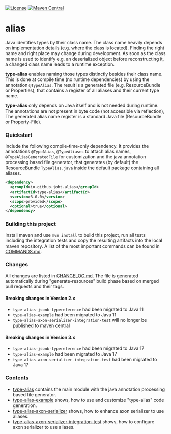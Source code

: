 [![License](https://img.shields.io/badge/License-Apache%202.0-blue.svg)](https://opensource.org/licenses/Apache-2.0)
[![Maven Central](https://img.shields.io/maven-central/v/io.github.joht.alias/type-alias.svg?style=shield)](https://maven-badges.herokuapp.com/maven-central/io.github.joht.alias/type-alias/)
# alias

Java identifies types by their class name. 
The class name heavily depends on implementation details (e.g. where the class is located).
Finding the right name and right place may change during development.
As soon as the class name is used to identify e.g. an deserialized object before reconstructing it,
a changed class name leads to a runtime exception. 

**type-alias** enables naming those types distinctly besides their class name. 
This is done at compile time (no runtime dependencies) by using the annotation `@TypeAlias`.
The result is a generated file (e.g. ResourceBundle or Properties),
that contains a register of all aliases and their current type name.

**type-alias** only depends on Java itself and is not needed during runtime.
The annotations are not present in byte code (not accessible via reflection),
The generated alias name register is a standard Java file (ResourceBundle or Property-File).

### Quickstart
Include the following compile-time-only dependency.
It provides the annotations `@TypeAlias`, `@TypeAliases` to attach alias names,
`@TypeAliasGeneratedFile` for customization and the java annotation processing based file generator,
that generates (by default) the ResourceBundle `TypeAlias.java` inside the default package containing all aliases.

```xml
<dependency>
  <groupId>io.github.joht.alias</groupId>
  <artifactId>type-alias</artifactId>
  <version>3.0.0</version>
  <scope>provided</scope>
  <optional>true</optional>
</dependency>
```

### Building this project
Install maven and use `mvn install` to build this project, run all tests including the integration tests and copy the resulting artifacts into the local maven repository. A list of the most important commands can be found in [COMMANDS.md](COMMANDS.md).

### Changes
All changes are listed in [CHANGELOG.md](./CHANGELOG.md). The file is generated automatically during "generate-resources" build phase based on merged pull requests and their tags.

#### Breaking changes in Version 2.x

- `type-alias-jsonb-typereference` had been migrated to Java 11
- `type-alias-example` had been migrated to Java 11
- `type-alias-axon-serializer-integration-test` will no longer be published to maven central

#### Breaking changes in Version 3.x

- `type-alias-jsonb-typereference` had been migrated to Java 17
- `type-alias-example` had been migrated to Java 17
- `type-alias-axon-serializer-integration-test` had been migrated to Java 17

### Contents
- [type-alias](https://github.com/JohT/alias/tree/master/type-alias) 
contains the main module with the java annotation processing based file generator.
- [type-alias-example](https://github.com/JohT/alias/tree/master/type-alias-example) 
shows, how to use and customize "type-alias" code generation.
- [type-alias-axon-serializer](https://github.com/JohT/alias/tree/master/type-alias-axon-serializer)
shows, how to enhance axon serializer to use aliases.
- [type-alias-axon-serializer-integration-test](https://github.com/JohT/alias/tree/master/type-alias-axon-serializer-integration-test)
shows, how to configure axon serializer to use aliases.
